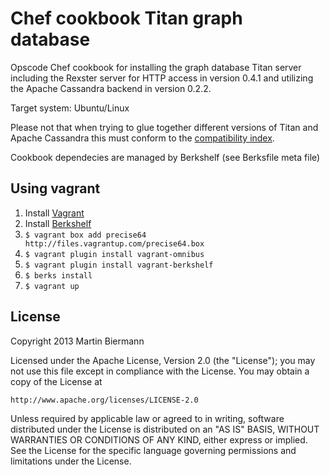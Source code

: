 # Chef cookbook Titan graph database

Opscode Chef cookbook for installing the graph database Titan server including the Rexster server for HTTP access in version 0.4.1 and utilizing the Apache Cassandra backend in version 0.2.2.

Target system: Ubuntu/Linux

Please not that when trying to glue together different versions of Titan and Apache Cassandra this must conform to the [compatibility index](thinkaurelius.github.io/titan/wikidoc/0.4.1/Version-Compatibility.html).

Cookbook dependecies are managed by Berkshelf (see Berksfile meta file)

## Using vagrant

1. Install [Vagrant](http://www.vagrantup.com/)
2. Install [Berkshelf](http://berkshelf.com/)
3. `$ vagrant box add precise64 http://files.vagrantup.com/precise64.box`
4. `$ vagrant plugin install vagrant-omnibus`
5. `$ vagrant plugin install vagrant-berkshelf`
6. `$ berks install`
7. `$ vagrant up`

## License

Copyright 2013 Martin Biermann

Licensed under the Apache License, Version 2.0 (the "License");
you may not use this file except in compliance with the License.
You may obtain a copy of the License at

    http://www.apache.org/licenses/LICENSE-2.0

Unless required by applicable law or agreed to in writing, software
distributed under the License is distributed on an "AS IS" BASIS,
WITHOUT WARRANTIES OR CONDITIONS OF ANY KIND, either express or implied.
See the License for the specific language governing permissions and
limitations under the License.
